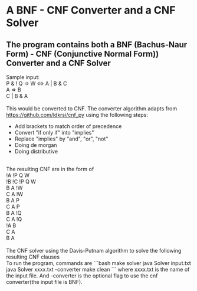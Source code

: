 # A BNF - CNF Converter and a CNF Solver
## The program contains both a BNF (Bachus-Naur Form) - CNF (Conjunctive Normal Form)) Converter and a CNF Solver
Sample input: </br>
    P & ! Q => W <=> A | B & C</br>
    A => B</br>
    C | B & A</br>
</br>
This would be converted to CNF. The converter algorithm adapts from https://github.com/ldkrsi/cnf_py using the following steps:
* Add brackets to match order of precedence</br>
* Convert "if only if" into "implies"</br>
* Replace "implies" by "and", "or", "not"</br>
* Doing de morgan</br>
* Doing distributive</br>
</br>
The resulting CNF are in the form of </br>
    !A !P Q W</br>
    !B !C !P Q W</br>
    B A !W</br>
    C A !W</br>
    B A P</br>
    C A P</br>
    B A !Q</br>
    C A !Q</br>
    !A B</br>
    C A</br>
    B A</br>
</br>
The CNF solver using the Davis-Putnam algorithm to solve the following resulting CNF clauses</br>
To run the program, commands are
```bash
make solver
java Solver input.txt
java Solver xxxx.txt -converter
make clean
```
where xxxx.txt is the name of the input file.
And -converter is the optional flag to use the cnf converter(the input file is BNF).